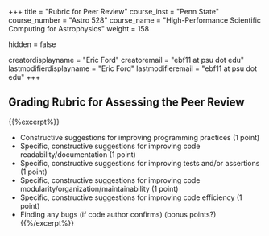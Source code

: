 +++
title = "Rubric for Peer Review"
course_inst = "Penn State"
course_number = "Astro 528"
course_name = "High-Performance Scientific Computing for Astrophysics"
weight = 158

hidden = false

creatordisplayname = "Eric Ford"
creatoremail = "ebf11 at psu dot edu"
lastmodifierdisplayname = "Eric Ford"
lastmodifieremail = "ebf11 at psu dot edu"
+++

## Grading Rubric for Assessing the Peer Review
{{%excerpt%}}
- Constructive suggestions for improving programming practices (1 point)
- Specific, constructive suggestions for improving code readability/documentation (1 point)
- Specific, constructive suggestions for improving tests and/or assertions (1 point)
- Specific, constructive suggestions for improving code modularity/organization/maintainability (1 point)
- Specific, constructive suggestions for improving code efficiency (1 point)
- Finding any bugs (if code author confirms) (bonus points?)
{{%/excerpt%}}
